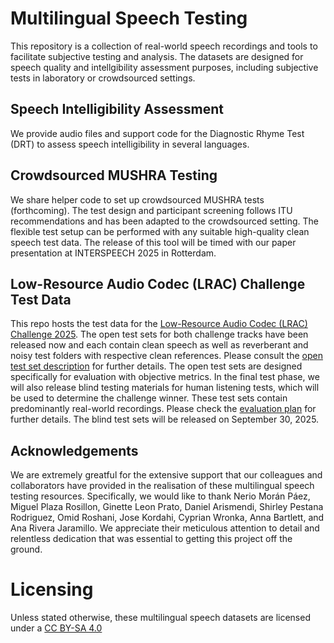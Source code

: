 # Multilingual Speech Testing

This repository is a collection of real-world speech recordings and tools to facilitate subjective testing and analysis. The datasets are designed for speech quality and intellgibility assessment purposes, including subjective tests in laboratory or crowdsourced settings.

## Speech Intelligibility Assessment

We provide audio files and support code for the Diagnostic Rhyme Test (DRT) to assess speech intelligibility in several languages.

## Crowdsourced MUSHRA Testing

We share helper code to set up crowdsourced MUSHRA tests (forthcoming). The test design and participant screening follows ITU recommendations and has been adapted to the crowdsourced setting. The flexible test setup can be performed with any suitable high-quality clean speech test data. The release of this tool will be timed with our paper presentation at INTERSPEECH 2025 in Rotterdam. 

## Low-Resource Audio Codec (LRAC) Challenge Test Data

This repo hosts the test data for the [Low-Resource Audio Codec (LRAC) Challenge 2025](https://crowdsourcing.cisco.com/lrac-challenge/2025/). The open test sets for both challenge tracks have been released now and each contain clean speech as well as reverberant and noisy test folders with respective clean references. Please consult the [open test set description](https://crowdsourcing.cisco.com/lrac-challenge/2025/evaluation#objective-evaluation) for further details. The open test sets are designed specifically for evaluation with objective metrics. 
In the final test phase, we will also release blind testing materials for human listening tests, which will be used to determine the challenge winner. These test sets contain predominantly real-world recordings. Please check the [evaluation plan](https://crowdsourcing.cisco.com/lrac-challenge/2025/evaluation#subjective-evaluation) for further details. The blind test sets will be released on September 30, 2025. 

## Acknowledgements

We are extremely greatful for the extensive support that our colleagues and collaborators have provided in the realisation of these multilingual speech testing resources. Specifically, we would like to thank Nerio Morán Páez, Miguel Plaza Rosillon, Ginette Leon Prato, Daniel Arismendi, Shirley Pestana Rodriguez, Omid Roshani, Jose Kordahi, Cyprian Wronka, Anna Bartlett, and Ana Rivera Jaramillo. We appreciate their meticulous attention to detail and relentless dedication that was essential to getting this project off the ground.

# Licensing

Unless stated otherwise, these multilingual speech datasets are licensed under a [CC BY-SA 4.0](https://creativecommons.org/licenses/by-sa/4.0/)
